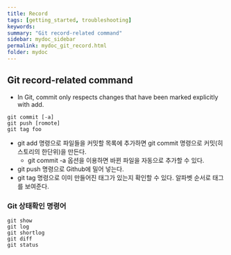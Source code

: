 ```yaml
---
title: Record
tags: [getting_started, troubleshooting]
keywords:
summary: "Git record-related command"
sidebar: mydoc_sidebar
permalink: mydoc_git_record.html
folder: mydoc
---
```


## Git record-related command
* In Git, commit only respects changes that have been marked explicitly with add.

```
git commit [-a]
git push [romote]
git tag foo
```

* git add 명령으로 파일들을 커밋할 목록에 추가하면 git commit 명령으로 커밋(히스토리의 한단위)을 만든다.
  * git commit -a 옵션을 이용하면 바뀐 파일을 자동으로 추가할 수 있다.
* git push 명령으로 Github에 밀어 넣는다.
* git tag 명령으로 이미 만들어진 태그가 있는지 확인할 수 있다. 알파벳 순서로 태그를 보여준다.

### Git 상태확인 명령어

```
git show
git log
git shortlog
git diff
git status
```
